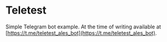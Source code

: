 # Teletest

Simple Telegram bot example.
At the time of writing available at [https://t.me/teletest_ales_bot](https://t.me/teletest_ales_bot).